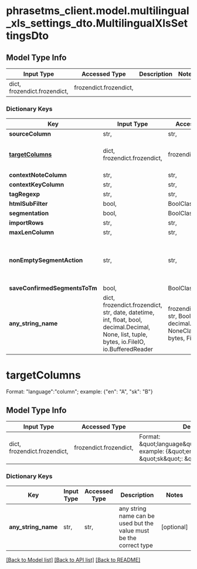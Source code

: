 # phrasetms_client.model.multilingual_xls_settings_dto.MultilingualXlsSettingsDto

## Model Type Info

| Input Type                   | Accessed Type          | Description | Notes |
| ---------------------------- | ---------------------- | ----------- | ----- |
| dict, frozendict.frozendict, | frozendict.frozendict, |             |

### Dictionary Keys

| Key                                 | Input Type                                                                                                                                  | Accessed Type                                                                           | Description                                                                                                                          | Notes                                                                   |
| ----------------------------------- | ------------------------------------------------------------------------------------------------------------------------------------------- | --------------------------------------------------------------------------------------- | ------------------------------------------------------------------------------------------------------------------------------------ | ----------------------------------------------------------------------- |
| **sourceColumn**                    | str,                                                                                                                                        | str,                                                                                    |                                                                                                                                      | [optional]                                                              |
| **[targetColumns](#targetColumns)** | dict, frozendict.frozendict,                                                                                                                | frozendict.frozendict,                                                                  | Format: \&quot;language\&quot;:\&quot;column\&quot;; example: {\&quot;en\&quot;: \&quot;A\&quot;, \&quot;sk\&quot;: \&quot;B\&quot;} | [optional]                                                              |
| **contextNoteColumn**               | str,                                                                                                                                        | str,                                                                                    |                                                                                                                                      | [optional]                                                              |
| **contextKeyColumn**                | str,                                                                                                                                        | str,                                                                                    |                                                                                                                                      | [optional]                                                              |
| **tagRegexp**                       | str,                                                                                                                                        | str,                                                                                    |                                                                                                                                      | [optional]                                                              |
| **htmlSubFilter**                   | bool,                                                                                                                                       | BoolClass,                                                                              | Default: false                                                                                                                       | [optional]                                                              |
| **segmentation**                    | bool,                                                                                                                                       | BoolClass,                                                                              | Default: true                                                                                                                        | [optional]                                                              |
| **importRows**                      | str,                                                                                                                                        | str,                                                                                    |                                                                                                                                      | [optional]                                                              |
| **maxLenColumn**                    | str,                                                                                                                                        | str,                                                                                    |                                                                                                                                      | [optional]                                                              |
| **nonEmptySegmentAction**           | str,                                                                                                                                        | str,                                                                                    |                                                                                                                                      | [optional] must be one of ["NONE", "CONFIRM", "LOCK", "CONFIRM_LOCK", ] |
| **saveConfirmedSegmentsToTm**       | bool,                                                                                                                                       | BoolClass,                                                                              |                                                                                                                                      | [optional]                                                              |
| **any_string_name**                 | dict, frozendict.frozendict, str, date, datetime, int, float, bool, decimal.Decimal, None, list, tuple, bytes, io.FileIO, io.BufferedReader | frozendict.frozendict, str, BoolClass, decimal.Decimal, NoneClass, tuple, bytes, FileIO | any string name can be used but the value must be the correct type                                                                   | [optional]                                                              |

# targetColumns

Format: \"language\":\"column\"; example: {\"en\": \"A\", \"sk\": \"B\"}

## Model Type Info

| Input Type                   | Accessed Type          | Description                                                                                                                          | Notes |
| ---------------------------- | ---------------------- | ------------------------------------------------------------------------------------------------------------------------------------ | ----- |
| dict, frozendict.frozendict, | frozendict.frozendict, | Format: \&quot;language\&quot;:\&quot;column\&quot;; example: {\&quot;en\&quot;: \&quot;A\&quot;, \&quot;sk\&quot;: \&quot;B\&quot;} |

### Dictionary Keys

| Key                 | Input Type | Accessed Type | Description                                                        | Notes      |
| ------------------- | ---------- | ------------- | ------------------------------------------------------------------ | ---------- |
| **any_string_name** | str,       | str,          | any string name can be used but the value must be the correct type | [optional] |

[[Back to Model list]](../../README.md#documentation-for-models) [[Back to API list]](../../README.md#documentation-for-api-endpoints) [[Back to README]](../../README.md)
